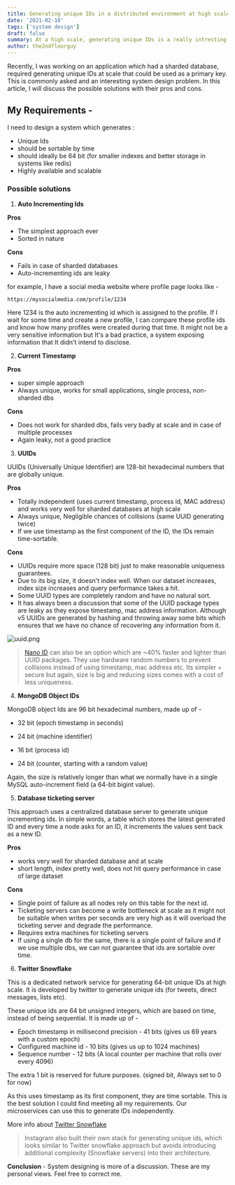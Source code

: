 ```yaml
---
title: Generating unique IDs in a distributed environment at high scale.
date: '2021-02-18'
tags: ['system design']
draft: false
summary: At a high scale, generating unique IDs is a really intresting system design problem to solve. Let's deep dive into possible methods with their pros and cons.
author: the2ndfloorguy
---
```


Recently, I was working on an application which had a sharded database, required generating unique IDs at scale that could be used as a primary key. This is commonly asked and an interesting system design problem. In this article, I will discuss the possible solutions with their pros and cons.

## My Requirements -

I need to design a system which generates :
- Unique Ids
- should be sortable by time
- should ideally be 64 bit (for smaller indexes and better storage in systems like redis)
- Highly available and scalable

### Possible solutions

1. **Auto Incrementing Ids**

**Pros**

- The simplest approach ever
- Sorted in nature

**Cons**

- Fails in case of sharded databases
- Auto-incrementing ids are leaky

for example, I have a social media website where profile page looks like -


```
https://mysocialmedia.com/profile/1234
``` 

Here 1234 is the auto incrementing id which is assigned to the profile. If I wait for some time and create a new profile, I can compare these profile ids and know how many profiles were created during that time. It might not be a very sensitive information but It's a bad practice, a system exposing information that It didn't intend to disclose.


2. **Current Timestamp**

**Pros**

- super simple approach
- Always unique, works for small applications, single process, non-sharded dbs

**Cons**

- Does not work for sharded dbs, fails very badly at scale and in case of multiple processes
- Again leaky, not a good practice


3. **UUIDs** 

UUIDs (Universally Unique Identifier) are 128-bit hexadecimal numbers that are globally unique.

**Pros**

- Totally independent (uses current timestamp, process id, MAC address) and works very well for sharded databases at high scale
- Always unique, Negligible chances of collisions (same UUID generating twice)
- If we use timestamp as the first component of the ID, the IDs remain time-sortable.

**Cons**

- UUIDs require more space (128 bit) just to make reasonable uniqueness guarantees.
- Due to its big size, it doesn't index well. When our dataset increases, index size increases and query performance takes a hit.
- Some UUID types are completely random and have no natural sort.
- It has always been a discussion that some of the UUID package types are leaky as they expose timestamp, mac address information. Although v5 UUIDs are generated by hashing and throwing away some bits which ensures that we have no chance of recovering any information from it.



![uuid.png](https://cdn.hashnode.com/res/hashnode/image/upload/v1613569841388/NROqXCmNs.png)



>  [Nano ID](https://github.com/ai/nanoid/)  can also be an option which are ~40% faster and lighter than UUID packages. They use hardware random numbers to prevent collisions instead of using timestamp, mac address etc. Its simpler + secure but again, size is big and reducing sizes comes with a cost of less uniqueness.

4. **MongoDB Object IDs** 

MongoDB object Ids are 96 bit hexadecimal numbers, made up of -

- 32 bit (epoch timestamp in seconds)

- 24 bit (machine identifier)

- 16 bit (process id)

- 24 bit (counter, starting with a random value)

Again, the size is relatively longer than what we normally have in a single MySQL auto-increment field (a 64-bit bigint value).


5. **Database ticketing server**

This approach uses a centralized database server to generate unique incrementing ids. In simple words, a table which stores the latest generated ID and every time a node asks for an ID, it increments the values sent back as a new ID.

**Pros**

- works very well for sharded database and at scale
- short length, index pretty well, does not hit query performance in case of large dataset

**Cons**

- Single point of failure as all nodes rely on this table for the next id.
- Ticketing servers can become a write bottleneck at scale as it might not be suitable when writes per seconds are very high as it will overload the ticketing server and degrade the performance.
- Requires extra machines for ticketing servers
- If using a single db for the same, there is a single point of failure and if we use multiple dbs, we can not guarantee that ids are sortable over time.


6. **Twitter Snowflake**

This is a dedicated network service for generating 64-bit unique IDs at high scale. It is developed by twitter to generate unique ids (for tweets, direct messages, lists etc).

These unique ids are 64 bit unsigned integers, which are based on time, instead of being sequential. It is made up of -

- Epoch timestamp in millisecond precision - 41 bits (gives us 69 years with a custom epoch)
- Configured machine id - 10 bits (gives us up to 1024 machines)
- Sequence number - 12 bits (A local counter per machine that rolls over every 4096)

The extra 1 bit is reserved for future purposes. (signed bit, Always set to 0 for now)

As this uses timestamp as its first component, they are time sortable. This is the best solution I could find meeting all my requirements. Our microservices can use this to generate IDs independently.

More info about  [Twitter Snowflake](https://github.com/twitter-archive/snowflake/tree/snowflake-2010) 

> Instagram also built their own stack for generating unique ids, which looks similar to Twitter snowflake approach but avoids introducing additional complexity (Snowflake servers) into their architecture.

**Conclusion** - System designing is more of a discussion. These are my personal views. Feel free to correct me.